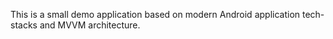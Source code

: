 This is a small demo application based on modern Android application tech-stacks and MVVM architecture.
